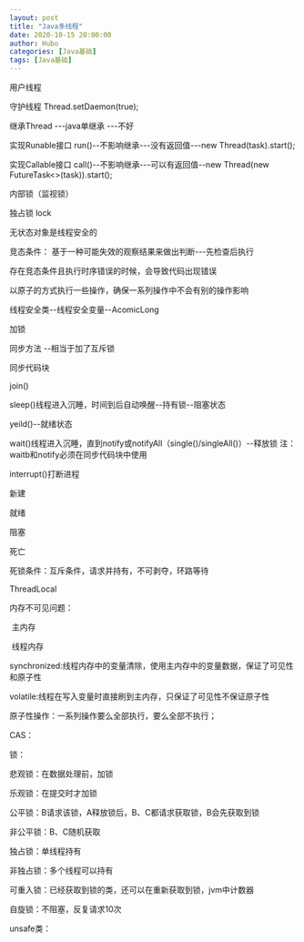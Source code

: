 ```yaml
---
layout: post
title: "Java多线程" 
date: 2020-10-15 20:00:00
author: Hubo
categories: [Java基础]
tags: [Java基础]
---
```




用户线程 

守护线程 Thread.setDaemon(true);



继承Thread ---java单继承 ---不好

实现Runable接口 run()--不影响继承---没有返回值---new Thread(task).start();

实现Callable接口 call()--不影响继承---可以有返回值--new Thread(new FutureTask<>(task)).start();



内部锁（监视锁）

独占锁 lock



无状态对象是线程安全的

竞态条件：	基于一种可能失效的观察结果来做出判断---先检查后执行

存在竞态条件且执行时序错误的时候，会导致代码出现错误

以原子的方式执行一些操作，确保一系列操作中不会有别的操作影响

线程安全类--线程安全变量--AcomicLong



加锁

同步方法 --相当于加了互斥锁

同步代码块



join()

sleep()线程进入沉睡，时间到后自动唤醒--持有锁--阻塞状态

yeild()--就绪状态

wait()线程进入沉睡，直到notify或notifyAll（single()/singleAll()）--释放锁 注：waitb和notify必须在同步代码块中使用

interrupt()打断进程



新建

就绪

阻塞

死亡



死锁条件：互斥条件，请求并持有，不可剥夺，环路等待



ThreadLocal



内存不可见问题：

​	主内存 

​	线程内存

synchronized:线程内存中的变量清除，使用主内存中的变量数据，保证了可见性和原子性

volatile:线程在写入变量时直接刷到主内存，只保证了可见性不保证原子性

原子性操作：一系列操作要么全部执行，要么全部不执行；

CAS：





锁：

悲观锁：在数据处理前，加锁

乐观锁：在提交时才加锁



公平锁：B请求该锁，A释放锁后，B、C都请求获取锁，B会先获取到锁

非公平锁：B、C随机获取



独占锁：单线程持有

非独占锁：多个线程可以持有



可重入锁：已经获取到锁的类，还可以在重新获取到锁，jvm中计数器



自旋锁：不阻塞，反复请求10次



unsafe类：